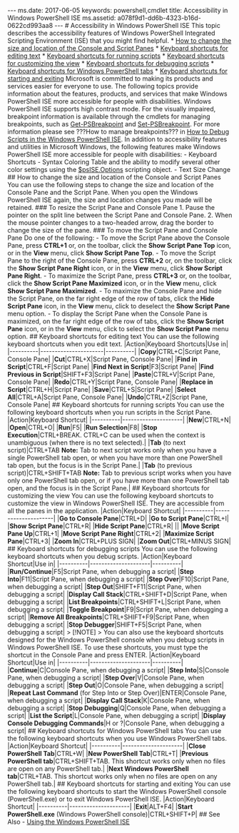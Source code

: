 --- ms.date:  2017-06-05 keywords:  powershell,cmdlet title:  Accessibility in Windows PowerShell ISE ms.assetid:  a078f9d1-dd6b-4323-b16d-0622cd993aa8 ---  # Accessibility in Windows PowerShell ISE This topic describes the accessibility features of Windows PowerShell Integrated Scripting Environment (ISE) that you might find helpful.  * [How to change the size and location of the Console and Script Panes]() * [Keyboard shortcuts for editing text]() * [Keyboard shortcuts for running scripts]() * [Keyboard shortcuts for customizing the view]() * [Keyboard shortcuts for debugging scripts]() * [Keyboard shortcuts for Windows PowerShell tabs]() * [Keyboard shortcuts for starting and exiting]()  Microsoft is committed to making its products and services easier for everyone to use. The following topics provide information about the features, products, and services that make Windows PowerShell ISE more accessible for people with disabilities.  Windows PowerShell ISE supports high contrast mode. For the visually impaired, breakpoint information is available through the cmdlets for managing breakpoints, such as [Get-PSBreakpoint](https://technet.microsoft.com/en-us/library/0bf48936-00ab-411c-b5e0-9b10a812a3c6) and [Set-PSBreakpoint](https://technet.microsoft.com/en-us/library/6afd5d2c-a285-4796-8607-3cbf49471420). For more information please see ???How to manage breakpoints??? in [How to Debug Scripts in the Windows PowerShell ISE](../core-powershell/ise/How-to-Debug-Scripts-in-Windows-PowerShell-ISE.md). In addition to accessibility features and utilities in Microsoft Windows, the following features make Windows PowerShell ISE more accessible for people with disabilities:  -   Keyboard Shortcuts  -   Syntax Coloring Table and the ability to modify several other color settings using the [$psISE.Options](https://technet.microsoft.com/en-us/library/75e2a76f-f3d1-490b-ad5d-e3829946aabb) scripting object.  -   Text Size Change  ## How to change the size and location of the Console and Script Panes You can use the following steps to change the size and location of the Console Pane and the Script Pane. When you open the Windows PowerShell ISE again, the size and location changes you made will be retained.  ### To resize the Script Pane and Console Pane  1.  Pause the pointer on the split line between the Script Pane and Console Pane.  2.  When the mouse pointer changes to a two-headed arrow, drag the border to change the size of the pane.  ### To move the Script Pane and Console Pane Do one of the following:  -   To move the Script Pane above the Console Pane, press **CTRL+1** or, on the toolbar, click the **Show Script Pane Top** icon, or in the **View** menu, click **Show Script Pane Top**.  -   To move the Script Pane to the right of the Console Pane, press **CTRL+2** or, on the toolbar, click the **Show Script Pane Right** icon, or in the **View** menu, click **Show Script Pane Right**.  -   To maximize the Script Pane, press **CTRL+3** or, on the toolbar, click the **Show Script Pane Maximized** icon, or in the **View** menu, click **Show Script Pane Maximized**.  -   To maximize the Console Pane and hide the Script Pane, on the far right edge of the row of tabs, click the **Hide Script Pane** icon, in the **View** menu, click to deselect the **Show Script Pane** menu option.  -   To display the Script Pane when the Console Pane is maximized, on the far right edge of the row of tabs, click the **Show Script Pane** icon, or in the **View** menu, click to select the **Show Script Pane** menu option.  ## Keyboard shortcuts for editing text You can use the following keyboard shortcuts when you edit text.  |Action|Keyboard Shortcuts|Use in| |----------|----------------------|----------| |**Copy**|CTRL+C|Script Pane, Console Pane| |**Cut**|CTRL+X|Script Pane, Console Pane| |**Find in Script**|CTRL+F|Script Pane| |**Find Next in Script**|F3|Script Pane| |**Find Previous in Script**|SHIFT+F3|Script Pane| |**Paste**|CTRL+V|Script Pane, Console Pane| |**Redo**|CTRL+Y|Script Pane, Console Pane| |**Replace in Script**|CTRL+H|Script Pane| |**Save**|CTRL+S|Script Pane| |**Select All**|CTRL+A|Script Pane, Console Pane| |**Undo**|CTRL+Z|Script Pane, Console Pane|  ## Keyboard shortcuts for running scripts You can use the following keyboard shortcuts when you run scripts in the Script Pane.  |Action|Keyboard Shortcut| |----------|---------------------| |**New**|CTRL+N| |**Open**|CTRL+O| |**Run**|F5| |**Run Selection**|F8| |**Stop Execution**|CTRL+BREAK. CTRL+C can be used when the context is unambiguous (when there is no text selected).| |**Tab** (to next script)|CTRL+TAB **Note:** Tab to next script works only when you have a single PowerShell tab open, or when you have more than one PowerShell tab open, but the focus is in the Script Pane.| |**Tab** (to previous script)|CTRL+SHIFT+TAB **Note:** Tab to previous script works when you have only one PowerShell tab open, or if you have more  than one PowerShell tab open, and the focus is in the Script Pane.|  ## Keyboard shortcuts for customizing the view You can use the following keyboard shortcuts to customize the view in Windows PowerShell ISE. They are accessible from all the panes in the application.  |Action|Keyboard Shortcut| |----------|---------------------| |**Go to Console Pane**|CTRL+D| |**Go to Script Pane**|CTRL+I| |**Show Script Pane**|CTRL+R| |**Hide Script Pane**|CTRL+R| || |**Move Script Pane Up**|CTRL+1| |**Move Script Pane Right**|CTRL+2| |**Maximize Script Pane**|CTRL+3| |**Zoom In**|CTRL+PLUS SIGN| |**Zoom Out**|CTRL+MINUS SIGN|  ## Keyboard shortcuts for debugging scripts You can use the following keyboard shortcuts when you debug scripts.  |Action|Keyboard Shortcut|Use in| |----------|---------------------|----------| |**Run/Continue**|F5|Script Pane, when debugging a script| |**Step Into**|F11|Script Pane, when debugging a script| |**Step Over**|F10|Script Pane, when debugging a script| |**Step Out**|SHIFT+F11|Script Pane, when debugging a script| |**Display Call Stack**|CTRL+SHIFT+D|Script Pane, when debugging a script| |**List Breakpoints**|CTRL+SHIFT+L|Script Pane, when debugging a script| |**Toggle Breakpoint**|F9|Script Pane, when debugging a script| |**Remove All Breakpoints**|CTRL+SHIFT+F9|Script Pane, when debugging a script| |**Stop Debugger**|SHIFT+F5|Script Pane, when debugging a script|  > [!NOTE] > You can also use the keyboard shortcuts designed for the Windows PowerShell console when you debug scripts in Windows PowerShell ISE. To use these shortcuts, you must type the shortcut in the Console Pane and press ENTER.  |Action|Keyboard Shortcut|Use in| |----------|---------------------|----------| |**Continue**|C|Console Pane, when debugging a script| |**Step Into**|S|Console Pane, when debugging a script| |**Step Over**|V|Console Pane, when debugging a script| |**Step Out**|O|Console Pane, when debugging a script| |**Repeat Last Command** (for Step Into or Step Over)|ENTER|Console Pane, when debugging a script| |**Display Call Stack**|K|Console Pane, when debugging a script| |**Stop Debugging**|Q|Console Pane, when debugging a script| |**List the Script**|L|Console Pane, when debugging a script| |**Display Console Debugging Commands**|H or ?|Console Pane, when debugging a script|  ## Keyboard shortcuts for Windows PowerShell tabs You can use the following keyboard shortcuts when you use Windows PowerShell tabs.  |Action|Keyboard Shortcut| |----------|---------------------| |**Close PowerShell Tab**|CTRL+W| |**New PowerShell Tab**|CTRL+T| |**Previous PowerShell tab**|CTRL+SHIFT+TAB. This shortcut works only when no files are open on any PowerShell tab.| |**Next Windows PowerShell tab**|CTRL+TAB. This shortcut works only when no files are open on any PowerShell tab.|  ## Keyboard shortcuts for starting and exiting You can use the following keyboard shortcuts to start the Windows PowerShell console (PowerShell.exe) or to exit Windows PowerShell ISE.  |Action|Keyboard Shortcut| |----------|---------------------| |**Exit**|ALT+F4| |**Start PowerShell.exe** (Windows PowerShell console)|CTRL+SHIFT+P|  ## See Also - [Using the Windows PowerShell ISE](../core-powershell/ise/Using-the-Windows-PowerShell-ISE.md) 
